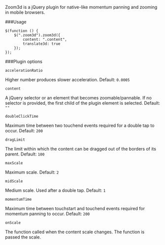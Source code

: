 Zoom3d is a jQuery plugin for native-like momentum panning and zooming in mobile browsers.

###Usage

```
$(function () {
    $(".zoom3d").zoom3d({
        content: ".content",
        translate3d: true
    });
});
```

###Plugin options

```
accelerationRatio
```
Higher number produces slower acceleration. Default: ```0.0005```
     
```       
content
```
A jQuery selector or an element that becomes zoomable/pannable. 
If no selector is provided, the first child of the plugin element is selected. 
Default: ```""```

```
doubleClickTime
```
Maximum time between two touchend events required for a double tap to occur. 
Default: ```200```

```
dragLimit
```
The limit within which the content can be dragged out of the borders of its parent. 
Default: ```100```
       
``` 
maxScale
```
Maximum scale. Default: ```2```

```
midScale
```
Medium scale. Used after a double tap. Default: ```1```

```
momentumTime
```
Maximum time between touchstart and touchend events required for momentum panning to occur.
Default: ```200```

```
onScale
``` 
The function called when the content scale changes. The function is passed the scale.
